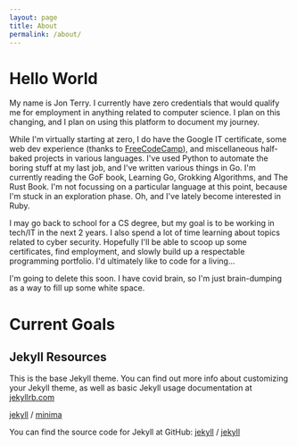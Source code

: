```yaml
---
layout: page
title: About
permalink: /about/
---
```



# Hello World

My name is Jon Terry. I currently have zero credentials that would qualify me for employment in anything related to computer science. I plan on this changing, and I plan on using this platform to document my journey.

While I'm virtually starting at zero, I do have the Google IT certificate, some web dev experience (thanks to [FreeCodeCamp](https://www.freecodecamp.org/)), and miscellaneous half-baked projects in various languages. I've used Python to automate the boring stuff at my last job, and I've written various things in Go. I'm currently reading the GoF book, Learning Go, Grokking Algorithms, and The Rust Book. I'm not focussing on a particular language at this point, because I'm stuck in an exploration phase. Oh, and I've lately become interested in Ruby.

I may go back to school for a CS degree, but my goal is to be working in tech/IT in the next 2 years. I also spend a lot of time learning about topics related to cyber security. Hopefully I'll be able to scoop up some certificates, find employment, and slowly build up a respectable programming portfolio. I'd ultimately like to code for a living...

I'm going to delete this soon. I have covid brain, so I'm just brain-dumping as a way to fill up some white space.

# Current Goals

## Jekyll Resources

This is the base Jekyll theme. You can find out more info about customizing your Jekyll theme, as well as basic Jekyll usage documentation at [jekyllrb.com](https://jekyllrb.com/)

[jekyll][jekyll-organization] /
[minima](https://github.com/jekyll/minima)

You can find the source code for Jekyll at GitHub:
[jekyll][jekyll-organization] /
[jekyll](https://github.com/jekyll/jekyll)

[jekyll-organization]: https://github.com/jekyll
